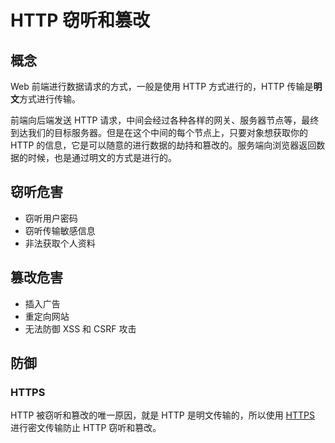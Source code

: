# HTTP 窃听和篡改

## 概念

Web 前端进行数据请求的方式，一般是使用 HTTP 方式进行的，HTTP 传输是**明文**方式进行传输。

前端向后端发送  HTTP 请求，中间会经过各种各样的网关、服务器节点等，最终到达我们的目标服务器。但是在这个中间的每个节点上，只要对象想获取你的 HTTP 的信息，它是可以随意的进行数据的劫持和篡改的。服务端向浏览器返回数据的时候，也是通过明文的方式是进行的。

## 窃听危害

- 窃听用户密码
- 窃听传输敏感信息
- 非法获取个人资料

## 篡改危害

- 插入广告
- 重定向网站
- 无法防御 XSS 和 CSRF 攻击

## 防御

### HTTPS

HTTP 被窃听和篡改的唯一原因，就是 HTTP 是明文传输的，所以使用 [HTTPS](https://duhouan.github.io/Java/#/HTTP/4_HTTPs?id=https) 进行密文传输防止 HTTP 窃听和篡改。